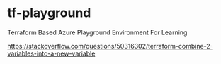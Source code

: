 # tf-playground
Terraform Based Azure Playground Environment For Learning



https://stackoverflow.com/questions/50316302/terraform-combine-2-variables-into-a-new-variable